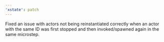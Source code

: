 ```yaml
---
'xstate': patch
---
```


Fixed an issue with actors not being reinstantiated correctly when an actor with the same ID was first stopped and then invoked/spawned again in the same microstep.
